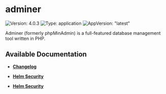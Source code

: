 # adminer

![Version: 4.0.3](https://img.shields.io/badge/Version-4.0.3-informational?style=flat-square) ![Type: application](https://img.shields.io/badge/Type-application-informational?style=flat-square) ![AppVersion: "latest"](https://img.shields.io/badge/AppVersion-"latest"-informational?style=flat-square)

Adminer (formerly phpMinAdmin) is a full-featured database management tool written in PHP.

## Available Documentation

- [**Changelog**](CHANGELOG)

- [**Helm Security**](container-security)

- [**Helm Security**](helm-security)

